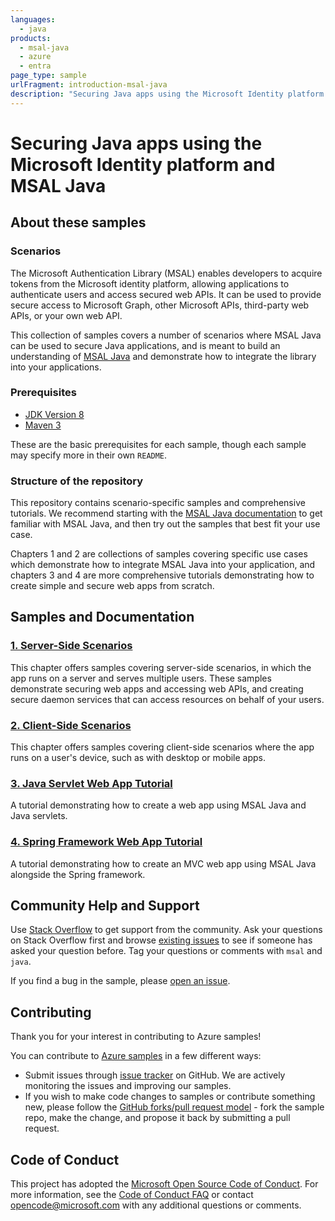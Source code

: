 ```yaml
---
languages:
  - java
products:
  - msal-java
  - azure
  - entra
page_type: sample
urlFragment: introduction-msal-java
description: "Securing Java apps using the Microsoft Identity platform and MSAL Java"
---
```


# Securing Java apps using the Microsoft Identity platform and MSAL Java

## About these samples

### Scenarios

The Microsoft Authentication Library (MSAL) enables developers to acquire tokens from the Microsoft identity platform, allowing applications to authenticate users and access secured web APIs. It can be used to provide secure access to Microsoft Graph, other Microsoft APIs, third-party web APIs, or your own web API.

This collection of samples covers a number of scenarios where MSAL Java can be used to secure Java applications, and is meant to build an understanding of [MSAL Java](https://learn.microsoft.com/entra/msal/java/) and demonstrate how to integrate the library into your applications.

### Prerequisites

- [JDK Version 8](https://jdk.java.net/8/)
- [Maven 3](https://maven.apache.org/download.cgi)

These are the basic prerequisites for each sample, though each sample may specify more in their own `README`.

### Structure of the repository

This repository contains scenario-specific samples and comprehensive tutorials. We recommend starting with the [MSAL Java documentation](https://learn.microsoft.com/entra/msal/java/) to get familiar with MSAL Java, and then try out the samples that best fit your use case.

Chapters 1 and 2 are collections of samples covering specific use cases which demonstrate how to integrate MSAL Java into your application, and chapters 3 and 4 are more comprehensive tutorials demonstrating how to create simple and secure web apps from scratch.

## Samples and Documentation

### [1. Server-Side Scenarios](1-server-side/README.md)

This chapter offers samples covering server-side scenarios, in which the app runs on a server and serves multiple users. These samples demonstrate securing web apps and accessing web APIs, and creating secure daemon services that can access resources on behalf of your users.

### [2. Client-Side Scenarios](2-client-side/README.md)

This chapter offers samples covering client-side scenarios where the app runs on a user's device, such as with desktop or mobile apps.

### [3. Java Servlet Web App Tutorial](3-java-servlet-web-app/README.md)

A tutorial demonstrating how to create a web app using MSAL Java and Java servlets.

### [4. Spring Framework Web App Tutorial](4-spring-web-app/README.md)

A tutorial demonstrating how to create an MVC web app using MSAL Java alongside the Spring framework.

## Community Help and Support

Use [Stack Overflow](http://stackoverflow.com/questions/tagged/msal) to get support from the community. Ask your questions on Stack Overflow first and browse [existing issues](https://github.com/Azure-Samples/ms-identity-msal-java-samples/issues) to see if someone has asked your question before. Tag your questions or comments with `msal` and `java`.

If you find a bug in the sample, please [open an issue](https://github.com/Azure-Samples/ms-identity-msal-java-samples/issues).

## Contributing

Thank you for your interest in contributing to Azure samples!

You can contribute to [Azure samples](https://azure.microsoft.com/documentation/samples/) in a few different ways:

- Submit issues through [issue tracker](https://github.com/Azure-Samples/ms-identity-msal-java-samples/issues) on GitHub. We are actively monitoring the issues and improving our samples.
- If you wish to make code changes to samples or contribute something new, please follow the [GitHub forks/pull request model](https://help.github.com/articles/fork-a-repo/) - fork the sample repo, make the change, and propose it back by submitting a pull request.

## Code of Conduct

This project has adopted the [Microsoft Open Source Code of Conduct](https://opensource.microsoft.com/codeofconduct/). For more information, see the [Code of Conduct FAQ](https://opensource.microsoft.com/codeofconduct/faq/) or contact [opencode@microsoft.com](mailto:opencode@microsoft.com) with any additional questions or comments.
